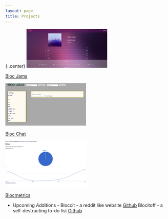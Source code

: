 ```yaml
---
layout: page
title: Projects
---
```


{:.center}
<img src="/assets/images/BlocJamsAngularSS.png" height="50%" width="50%">

[Bloc Jams](/projects/blocjams)


<img src="/assets/images/bloc_chat.png" height="50%" width="50%">

[Bloc Chat](/projects/blocchat)


<img src="/assets/images/blocmetrics.png" height="50%" width="50%">

[Blocmetrics](/projects/blocmetrics)

- Upcoming Additions -
Bloccit - a reddit like website [Github](https://github.com/acaldwell710/bloccit)
Blocitoff - a self-destructing to-do list [Github](https://github.com/acaldwell710/blocitoff)
